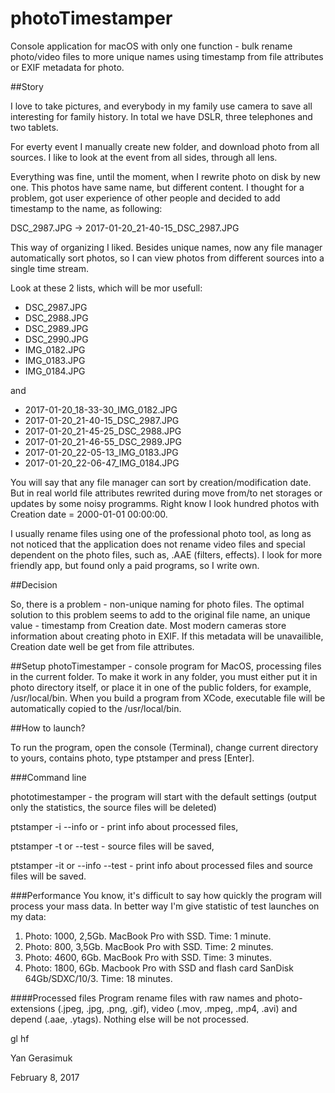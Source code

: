 # photoTimestamper
Console application for macOS with only one function - bulk rename photo/video files to more unique names using timestamp from file attributes or EXIF metadata for photo.

##Story

I love to take pictures, and everybody in my family use camera to save all interesting for family history. 
In total we have DSLR, three telephones and two tablets.

For everty event I manually create new folder, and download photo from all sources. I like to look at the event from all sides, through all lens.

Everything was fine, until the moment, when I rewrite photo on disk by new one. This photos have same name, but different content.
I thought for a problem, got user experience of other people and decided to add timestamp to the name, as following:

DSC_2987.JPG -> 2017-01-20_21-40-15_DSC_2987.JPG

This way of organizing I liked. Besides unique names, now any file manager automatically sort photos, so I can view photos from different sources into a single time stream.

Look at these 2 lists, which will be mor usefull:

* DSC_2987.JPG
* DSC_2988.JPG
* DSC_2989.JPG
* DSC_2990.JPG
* IMG_0182.JPG
* IMG_0183.JPG
* IMG_0184.JPG

and

* 2017-01-20_18-33-30_IMG_0182.JPG
* 2017-01-20_21-40-15_DSC_2987.JPG
* 2017-01-20_21-45-25_DSC_2988.JPG
* 2017-01-20_21-46-55_DSC_2989.JPG
* 2017-01-20_22-05-13_IMG_0183.JPG
* 2017-01-20_22-06-47_IMG_0184.JPG

You will say that any file manager can sort by creation/modification date. But in real world file attributes rewrited during move from/to net storages or updates by some noisy programms. Right know I look hundred photos with Creation date = 2000-01-01 00:00:00.

I usually rename files using one of the professional photo tool, as long as not noticed that the application does 
not rename video files and special dependent on the photo files, such as, .AAE (filters, effects). 
I look for more friendly app, but found only a paid programs, so I write own.

##Decision

So, there is a problem - non-unique naming for photo files. The optimal solution to this problem seems to add to the original file name, an unique value - timestamp from Creation date. Most modern cameras store information about creating photo in EXIF. If this metadata will be unavailible, Creation date well be get from file attributes.

##Setup
photoTimestamper - console program for MacOS, processing files in the current folder. To make it work in any folder, 
you must either put it in photo directory itself, or place it in one of the public folders, for example, /usr/local/bin. 
When you build a program from XCode, executable file will be automatically copied to the /usr/local/bin.

##How to launch?

To run the program, open the console (Terminal), change current directory to yours, contains photo, type ptstamper and press [Enter].

###Command line

phototimestamper - the program will start with the default settings (output only the statistics, the source files will be deleted)

ptstamper -i --info or - print info about processed files,

ptstamper -t or --test - source files will be saved,

ptstamper -it or --info --test - print info about processed files and source files will be saved.

###Performance
You know, it's difficult to say how quickly the program will process your mass data. In better way I'm give statistic of test launches on my data:

1. Photo: 1000, 2,5Gb. MacBook Pro with SSD. Time: 1 minute.
2. Photo: 800, 3,5Gb. MacBook Pro with SSD. Time: 2 minutes.
3. Photo: 4600, 6Gb. MacBook Pro with SSD. Time: 3 minutes.
4. Photo: 1800, 6Gb. Macbook Pro with SSD and flash card SanDisk 64Gb/SDXC/10/3. Time: 18 minutes.

####Processed files
Program rename files with raw names and photo-extensions (.jpeg, .jpg, .png, .gif), video (.mov, .mpeg, .mp4, .avi) and depend (.aae, .ytags). Nothing else will be not processed.

gl hf

Yan Gerasimuk

February 8, 2017
